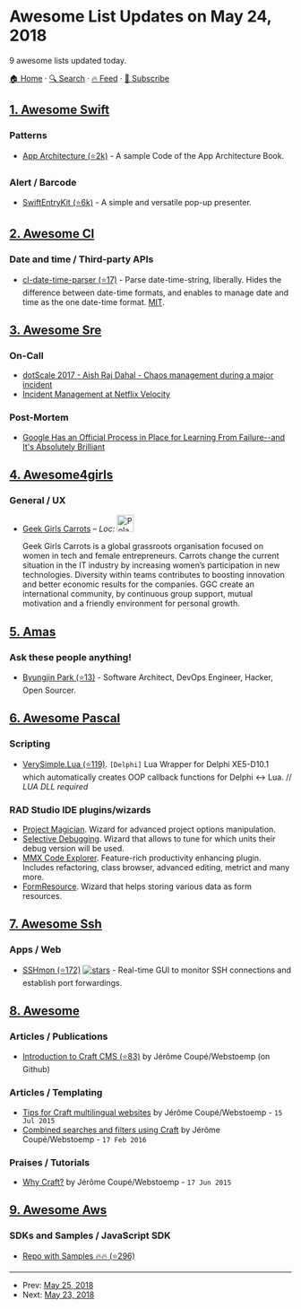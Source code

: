 # Awesome List Updates on May 24, 2018

9 awesome lists updated today.

[🏠 Home](/README.md) · [🔍 Search](https://test.trackawesomelist.com/search/) · [🔥 Feed](https://test.trackawesomelist.com/rss.xml) · [📮 Subscribe](https://trackawesomelist.us17.list-manage.com/subscribe?u=d2f0117aa829c83a63ec63c2f&id=36a103854c)



## [1. Awesome Swift](/content/matteocrippa/awesome-swift/README.md)

### Patterns

*   [App Architecture (⭐2k)](https://github.com/objcio/app-architecture) - A sample Code of the App Architecture Book.

### Alert / Barcode

*   [SwiftEntryKit (⭐6k)](https://github.com/huri000/SwiftEntryKit) - A simple and versatile pop-up presenter.

## [2. Awesome Cl](/content/CodyReichert/awesome-cl/README.md)

### Date and time / Third-party APIs

*   [cl-date-time-parser (⭐17)](https://github.com/tkych/cl-date-time-parser) - Parse date-time-string, liberally. Hides the difference between date-time formats, and enables to manage date and time as the one date-time format. [MIT](https://opensource.org/licenses/MIT).

## [3. Awesome Sre](/content/dastergon/awesome-sre/README.md)

### On-Call

*   [dotScale 2017 - Aish Raj Dahal - Chaos management during a major incident](https://youtu.be/8pPrtf1J1Z8)
*   [Incident Management at Netflix Velocity](https://www.infoq.com/presentations/netflix-incident-management)

### Post-Mortem

*   [Google Has an Official Process in Place for Learning From Failure--and It's Absolutely Brilliant](https://www.inc.com/justin-bariso/meet-postmortem-googles-brilliant-process-tool-for-learning-from-failure.html)

## [4. Awesome4girls](/content/cristianoliveira/awesome4girls/README.md)

### General / UX

*   [Geek Girls Carrots](http://gocarrots.org) – *Loc:* <img src="https://upload.wikimedia.org/wikipedia/commons/thumb/e/e9/Flag_of_Poland_%28normative%29.svg/1280px-Flag_of_Poland_%28normative%29.svg.png" alt="Poland" width="30">

    Geek Girls Carrots is a global grassroots organisation focused on women in tech and female entrepreneurs. Carrots change the current situation in the IT industry by increasing women’s participation in new technologies. Diversity within teams contributes to boosting innovation and better economic results for the companies. GGC create an international community, by continuous group support, mutual motivation and a friendly environment for personal growth.

## [5. Amas](/content/sindresorhus/amas/README.md)

### Ask these people anything!

*   [Byungjin Park (⭐13)](https://github.com/posquit0/ama) - Software Architect, DevOps Engineer, Hacker, Open Sourcer.

## [6. Awesome Pascal](/content/Fr0sT-Brutal/awesome-pascal/README.md)

### Scripting

*   [VerySimple.Lua (⭐119)](https://github.com/Dennis1000/verysimplelua). `[Delphi]` Lua Wrapper for Delphi XE5-D10.1 which automatically creates OOP callback functions for Delphi <-> Lua.
    // *LUA DLL required*

### RAD Studio IDE plugins/wizards

*   [Project Magician](https://www.uweraabe.de/Blog/2018/05/17/keep-your-project-files-clean-with-project-magician). Wizard for advanced project options manipulation.
*   [Selective Debugging](http://www.uweraabe.de/Blog/2015/05/08/selective-debugging/). Wizard that allows to tune for which units their debug version will be used.
*   [MMX Code Explorer](https://www.mmx-delphi.de). Feature-rich productivity enhancing plugin. Includes refactoring, class browser, advanced editing, metrict and many more.
*   [FormResource](http://chapmanworld.com/2017/03/22/formresource-a-free-delphi-component-for-organizing-product-dependencies). Wizard that helps storing various data as form resources.

## [7. Awesome Ssh](/content/moul/awesome-ssh/README.md)

### Apps / Web

*   [SSHmon (⭐172)](https://github.com/hpello/sshmon) [![stars](https://img.shields.io/github/stars/hpello/sshmon.svg?style=social\&label=stars)](https://github.com/hpello/sshmon) - Real-time GUI to monitor SSH connections and establish port forwardings.

## [8. Awesome](/content/craftcms/awesome/README.md)

### Articles / Publications

*   [Introduction to Craft CMS (⭐83)](https://github.com/jeromecoupe/iad_craftcms_introduction) by Jérôme Coupé/Webstoemp (on Github)

### Articles / Templating

*   [Tips for Craft multilingual websites](https://www.webstoemp.com/blog/craft-multilingual-websites-tips/) by Jérôme Coupé/Webstoemp - `15 Jul 2015`
*   [Combined searches and filters using Craft](https://www.webstoemp.com/blog/combined-searches-and-filters-craft-cms/) by Jérôme Coupé/Webstoemp - `17 Feb 2016`

### Praises / Tutorials

*   [Why Craft?](https://www.webstoemp.com/blog/why-craft-cms/) by Jérôme Coupé/Webstoemp - `17 Jun 2015`

## [9. Awesome Aws](/content/donnemartin/awesome-aws/README.md)

### SDKs and Samples / JavaScript SDK

*   [Repo with Samples :fire::fire: (⭐296)](https://github.com/awslabs/aws-nodejs-sample)

---

- Prev: [May 25, 2018](/content/2018/05/25/README.md)
- Next: [May 23, 2018](/content/2018/05/23/README.md)